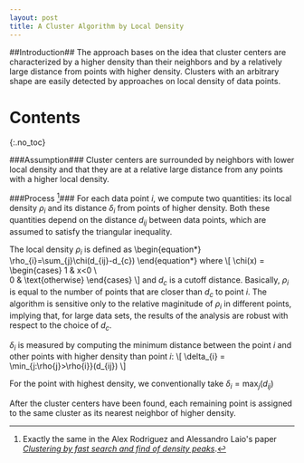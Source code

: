 ```yaml
---
layout: post
title: A Cluster Algorithm by Local Density
---
```

##Introduction##
The approach bases on the idea that cluster centers are characterized by a higher density than their neighbors and by a relatively large distance from points with higher density. Clusters with an arbitrary shape are easily detected by approaches on local density of data points.

# Contents
{:.no_toc}

###Assumption###
Cluster centers are surrounded by neighbors with lower local density and that they are at a relative large distance from any points with a higher local density.

###Process [^1]###
For each data point $i$, we compute two quantities: its local density $\rho_{i}$ and its distance $\delta_{i}$ from points of higher density. Both these quantities depend on the distance $d_{ij}$ between data points, which are assumed to satisfy the triangular inequality. 

The local density $\rho_{i}$ is defined as
\\begin{equation*}
\rho_{i}=\sum_{j}\chi\(d_{ij}-d_{c}\)
\\end{equation*}
where
\\[
\chi(x) = 
    \\begin{cases}
        1 & x<0 \\\
        0 & \\text{otherwise}
    \\end{cases}
\\]
and $d_{c}$ is a cutoff distance. Basically, $\rho_{i}$ is equal to the number of points that are closer than $d_{c}$ to point $i$. The algorithm is sensitive only to the relative maginitude of $\rho_{i}$ in different points, implying that, for large data sets, the results of the analysis are robust with respect to the choice of $d_{c}$.

$\delta_{i}$ is measured by computing the minimum distance between the point $i$ and other points with higher density than point $i$:
\\[
    \delta_{i} = \min_{j:\rho{j}>\rho{i}}\(d_{ij}\)
\\]

For the point with highest density, we conventionally take $\delta_{i}=\max_{j}(d_{ij})$

After the cluster centers have been found, each remaining point is assigned to the same cluster as its nearest neighbor of higher density.



[^1]: Exactly the same in the Alex Rodriguez and Alessandro Laio's paper [_Clustering by fast search and find of density peaks_](www.baidu.com).
